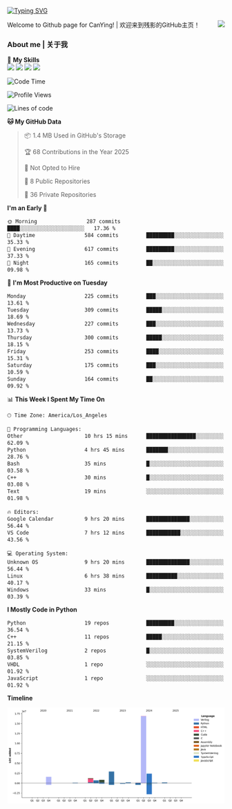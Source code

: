 [![Typing SVG](https://readme-typing-svg.herokuapp.com?size=25&duration=3500&color=00FFFF&vCenter=true&width=250&height=40&lines=Hi+Welcome+%F0%9F%91%8B%F0%9F%8F%BB;I'm+CanYing|残影)](https://git.io/typing-svg)

<a href="#">
  <img align="right" src="https://github-readme-stats.vercel.app/api?username=CanYing0913&count_private=true&rank_icon=github&show_icons=true&bg_color=15,f2f7fd,E0EAFC&" />
</a>

Welcome to Github page for CanYing! | 欢迎来到残影的GitHub主页！

### About me | 关于我

🌟 **My Skills**  
![](https://img.shields.io/badge/-C-A8B9CC?style=flat-square&logo=C&logoColor=fff)
![](https://img.shields.io/badge/-C++-00599C?style=flat-square&logo=Cpp&logoColor=fff)
![](https://img.shields.io/badge/-Python-3776AB?style=flat-square&logo=Python&logoColor=fff)
![](https://img.shields.io/badge/-Linux-000000?style=flat-square&logo=Linux&logoColor=fff)

<!--START_SECTION:waka-->
![Code Time](http://img.shields.io/badge/Code%20Time-1%2C501%20hrs%2058%20mins-blue)

![Profile Views](http://img.shields.io/badge/Profile%20Views-0-blue)

![Lines of code](https://img.shields.io/badge/From%20Hello%20World%20I%27ve%20Written-26.9%20million%20lines%20of%20code-blue)

**🐱 My GitHub Data** 

> 📦 1.4 MB Used in GitHub's Storage 
 > 
> 🏆 68 Contributions in the Year 2025
 > 
> 🚫 Not Opted to Hire
 > 
> 📜 8 Public Repositories 
 > 
> 🔑 36 Private Repositories 
 > 
**I'm an Early 🐤** 

```text
🌞 Morning                287 commits         ████░░░░░░░░░░░░░░░░░░░░░   17.36 % 
🌆 Daytime                584 commits         █████████░░░░░░░░░░░░░░░░   35.33 % 
🌃 Evening                617 commits         █████████░░░░░░░░░░░░░░░░   37.33 % 
🌙 Night                  165 commits         ██░░░░░░░░░░░░░░░░░░░░░░░   09.98 % 
```
📅 **I'm Most Productive on Tuesday** 

```text
Monday                   225 commits         ███░░░░░░░░░░░░░░░░░░░░░░   13.61 % 
Tuesday                  309 commits         █████░░░░░░░░░░░░░░░░░░░░   18.69 % 
Wednesday                227 commits         ███░░░░░░░░░░░░░░░░░░░░░░   13.73 % 
Thursday                 300 commits         █████░░░░░░░░░░░░░░░░░░░░   18.15 % 
Friday                   253 commits         ████░░░░░░░░░░░░░░░░░░░░░   15.31 % 
Saturday                 175 commits         ███░░░░░░░░░░░░░░░░░░░░░░   10.59 % 
Sunday                   164 commits         ██░░░░░░░░░░░░░░░░░░░░░░░   09.92 % 
```


📊 **This Week I Spent My Time On** 

```text
🕑︎ Time Zone: America/Los_Angeles

💬 Programming Languages: 
Other                    10 hrs 15 mins      ████████████████░░░░░░░░░   62.09 % 
Python                   4 hrs 45 mins       ███████░░░░░░░░░░░░░░░░░░   28.76 % 
Bash                     35 mins             █░░░░░░░░░░░░░░░░░░░░░░░░   03.58 % 
C++                      30 mins             █░░░░░░░░░░░░░░░░░░░░░░░░   03.08 % 
Text                     19 mins             ░░░░░░░░░░░░░░░░░░░░░░░░░   01.98 % 

🔥 Editors: 
Google Calendar          9 hrs 20 mins       ██████████████░░░░░░░░░░░   56.44 % 
VS Code                  7 hrs 12 mins       ███████████░░░░░░░░░░░░░░   43.56 % 

💻 Operating System: 
Unknown OS               9 hrs 20 mins       ██████████████░░░░░░░░░░░   56.44 % 
Linux                    6 hrs 38 mins       ██████████░░░░░░░░░░░░░░░   40.17 % 
Windows                  33 mins             █░░░░░░░░░░░░░░░░░░░░░░░░   03.39 % 
```

**I Mostly Code in Python** 

```text
Python                   19 repos            █████████░░░░░░░░░░░░░░░░   36.54 % 
C++                      11 repos            █████░░░░░░░░░░░░░░░░░░░░   21.15 % 
SystemVerilog            2 repos             █░░░░░░░░░░░░░░░░░░░░░░░░   03.85 % 
VHDL                     1 repo              ░░░░░░░░░░░░░░░░░░░░░░░░░   01.92 % 
JavaScript               1 repo              ░░░░░░░░░░░░░░░░░░░░░░░░░   01.92 % 
```



**Timeline**

![Lines of Code chart](https://raw.githubusercontent.com/CanYing0913/CanYing0913/master/assets/bar_graph.png)


<!--END_SECTION:waka-->
